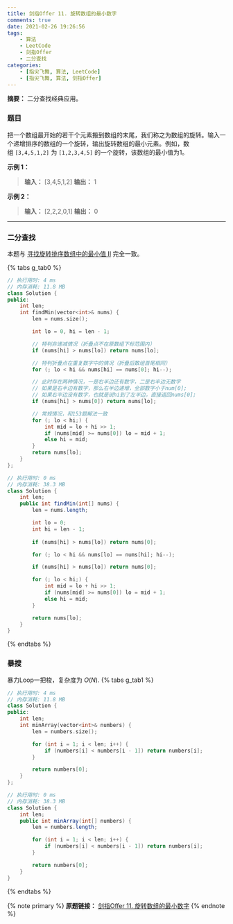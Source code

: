 ```yaml
---
title: 剑指Offer 11. 旋转数组的最小数字
comments: true
date: 2021-02-26 19:26:56
tags:
    - 算法
    - LeetCode
    - 剑指Offer
    - 二分查找
categories:
    - [指尖飞舞, 算法, LeetCode]
    - [指尖飞舞, 算法, 剑指Offer]
---
```

__摘要：__
二分查找经典应用。
<!-- more -->


### 题目

把一个数组最开始的若干个元素搬到数组的末尾，我们称之为数组的旋转。输入一个递增排序的数组的一个旋转，输出旋转数组的最小元素。例如，数组 `[3,4,5,1,2]` 为 `[1,2,3,4,5]` 的一个旋转，该数组的最小值为1。  

__示例 1：__

> __输入：__ [3,4,5,1,2]
> __输出：__ 1

__示例 2：__

> __输入：__ [2,2,2,0,1]
> __输出：__ 0
___

### 二分查找
本题与 [寻找旋转排序数组中的最小值 II](https://eetoa.github.io/2021/02/26/LeetCode-154-寻找旋转排序数组中的最小值-II/) 完全一致。

{% tabs g_tab0 %}
<!-- tab C++ -->
```c++
// 执行用时: 4 ms
// 内存消耗: 11.8 MB
class Solution {
public:
    int len;
    int findMin(vector<int>& nums) {
        len = nums.size();

        int lo = 0, hi = len - 1;

        // 特判非递减情况（折叠点不在原数组下标范围内）
        if (nums[hi] > nums[lo]) return nums[lo];

        // 特判折叠点在重复数字中的情况（折叠后数组首尾相同）
        for (; lo < hi && nums[hi] == nums[0]; hi--); 

        // 此时存在两种情况，一是右半边还有数字，二是右半边无数字
        // 如果是右半边有数字，那么右半边递增，全部数字小于num[0];
        // 如果右半边没有数字，也就是说hi到了左半边，直接返回nums[0];
        if (nums[hi] > nums[0]) return nums[lo];

        // 常规情况，和153题解法一致
        for (; lo < hi;) {
            int mid = lo + hi >> 1;
            if (nums[mid] >= nums[0]) lo = mid + 1;
            else hi = mid;
        }
        return nums[lo];
    }
};
```
<!-- endtab -->

<!-- tab Java -->
```java
// 执行用时: 0 ms
// 内存消耗: 38.3 MB
class Solution {
    int len;
    public int findMin(int[] nums) {
        len = nums.length;

        int lo = 0;
        int hi = len - 1;
        
        if (nums[hi] > nums[lo]) return nums[0];

        for (; lo < hi && nums[lo] == nums[hi]; hi--);

        if (nums[hi] > nums[lo]) return nums[0];

        for (; lo < hi;) {
            int mid = lo + hi >> 1;
            if (nums[mid] >= nums[0]) lo = mid + 1;
            else hi = mid;
        } 

        return nums[lo];
    }
}
```
<!-- endtab -->
{% endtabs %}

### 暴搜
暴力Loop一把梭，复杂度为 $O(N)$.
{% tabs g_tab1 %}
<!-- tab c++ -->
```c++
// 执行用时: 4 ms
// 内存消耗: 11.8 MB
class Solution {
public:
    int len;
    int minArray(vector<int>& numbers) {
        len = numbers.size();

        for (int i = 1; i < len; i++) {
            if (numbers[i] < numbers[i - 1]) return numbers[i];
        }

        return numbers[0];
    }
};
```
<!-- endtab -->

<!-- tab java -->
```java
// 执行用时: 0 ms
// 内存消耗: 38.3 MB
class Solution {
    int len;
    public int minArray(int[] numbers) {
        len = numbers.length;

        for (int i = 1; i < len; i++) {
            if (numbers[i] < numbers[i - 1]) return numbers[i];
        }

        return numbers[0];
    }
}
```
<!-- endtab -->
{% endtabs %}


{% note primary %}
__原题链接：__ [剑指Offer 11. 旋转数组的最小数字](https://leetcode-cn.com/problems/xuan-zhuan-shu-zu-de-zui-xiao-shu-zi-lcof/)
{% endnote %}